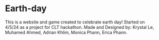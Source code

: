 # Earth-day
This is a website and game created to celebrate earth day!
Started on 4/5/24 as a project for CLT hackathon.
Made and Designed by: Krystal Le, Muhamed Ahmed, Adrian Khlim, Monica Phann, Erica Phann.
